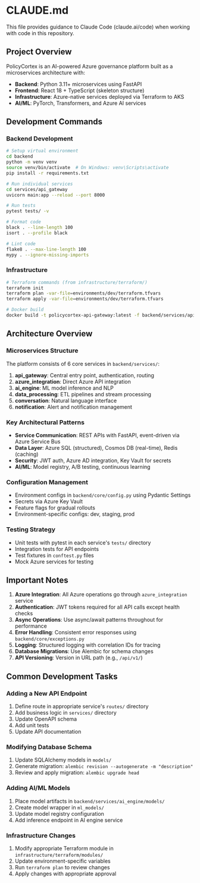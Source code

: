 # CLAUDE.md

This file provides guidance to Claude Code (claude.ai/code) when working with code in this repository.

## Project Overview

PolicyCortex is an AI-powered Azure governance platform built as a microservices architecture with:
- **Backend**: Python 3.11+ microservices using FastAPI
- **Frontend**: React 18 + TypeScript (skeleton structure)
- **Infrastructure**: Azure-native services deployed via Terraform to AKS
- **AI/ML**: PyTorch, Transformers, and Azure AI services

## Development Commands

### Backend Development
```bash
# Setup virtual environment
cd backend
python -m venv venv
source venv/bin/activate  # On Windows: venv\Scripts\activate
pip install -r requirements.txt

# Run individual services
cd services/api_gateway
uvicorn main:app --reload --port 8000

# Run tests
pytest tests/ -v

# Format code
black . --line-length 100
isort . --profile black

# Lint code
flake8 . --max-line-length 100
mypy . --ignore-missing-imports
```

### Infrastructure
```bash
# Terraform commands (from infrastructure/terraform/)
terraform init
terraform plan -var-file=environments/dev/terraform.tfvars
terraform apply -var-file=environments/dev/terraform.tfvars

# Docker build
docker build -t policycortex-api-gateway:latest -f backend/services/api_gateway/Dockerfile backend/
```

## Architecture Overview

### Microservices Structure
The platform consists of 6 core services in `backend/services/`:
1. **api_gateway**: Central entry point, authentication, routing
2. **azure_integration**: Direct Azure API integration
3. **ai_engine**: ML model inference and NLP
4. **data_processing**: ETL pipelines and stream processing
5. **conversation**: Natural language interface
6. **notification**: Alert and notification management

### Key Architectural Patterns
- **Service Communication**: REST APIs with FastAPI, event-driven via Azure Service Bus
- **Data Layer**: Azure SQL (structured), Cosmos DB (real-time), Redis (caching)
- **Security**: JWT auth, Azure AD integration, Key Vault for secrets
- **AI/ML**: Model registry, A/B testing, continuous learning

### Configuration Management
- Environment configs in `backend/core/config.py` using Pydantic Settings
- Secrets via Azure Key Vault
- Feature flags for gradual rollouts
- Environment-specific configs: dev, staging, prod

### Testing Strategy
- Unit tests with pytest in each service's `tests/` directory
- Integration tests for API endpoints
- Test fixtures in `conftest.py` files
- Mock Azure services for testing

## Important Notes

1. **Azure Integration**: All Azure operations go through `azure_integration` service
2. **Authentication**: JWT tokens required for all API calls except health checks
3. **Async Operations**: Use async/await patterns throughout for performance
4. **Error Handling**: Consistent error responses using `backend/core/exceptions.py`
5. **Logging**: Structured logging with correlation IDs for tracing
6. **Database Migrations**: Use Alembic for schema changes
7. **API Versioning**: Version in URL path (e.g., `/api/v1/`)

## Common Development Tasks

### Adding a New API Endpoint
1. Define route in appropriate service's `routes/` directory
2. Add business logic in `services/` directory
3. Update OpenAPI schema
4. Add unit tests
5. Update API documentation

### Modifying Database Schema
1. Update SQLAlchemy models in `models/`
2. Generate migration: `alembic revision --autogenerate -m "description"`
3. Review and apply migration: `alembic upgrade head`

### Adding AI/ML Models
1. Place model artifacts in `backend/services/ai_engine/models/`
2. Create model wrapper in `ml_models/`
3. Update model registry configuration
4. Add inference endpoint in AI engine service

### Infrastructure Changes
1. Modify appropriate Terraform module in `infrastructure/terraform/modules/`
2. Update environment-specific variables
3. Run `terraform plan` to review changes
4. Apply changes with appropriate approval
